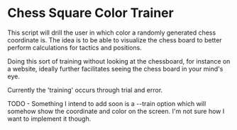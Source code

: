 # Chess Square Color Trainer

This script will drill the user in which color a randomly generated chess
coordinate is. The idea is to be able to visualize the chess board to better
perform calculations for tactics and positions.

Doing this sort of training without looking at the chessboard, for instance on
a website, ideally further facilitates seeing the chess board in your mind's
eye.

Currently the 'training' occurs through trial and error.

TODO - Something I intend to add soon is a --train option which will somehow
show the coordinate and color on the screen. I'm not sure how I want to
implement it though.

